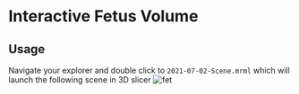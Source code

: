 # Interactive Fetus Volume

## Usage 
Navigate your explorer and double click to `2021-07-02-Scene.mrml` which will launch the following scene in 3D slicer 
![fet](2021-07-02-Scene.png)


